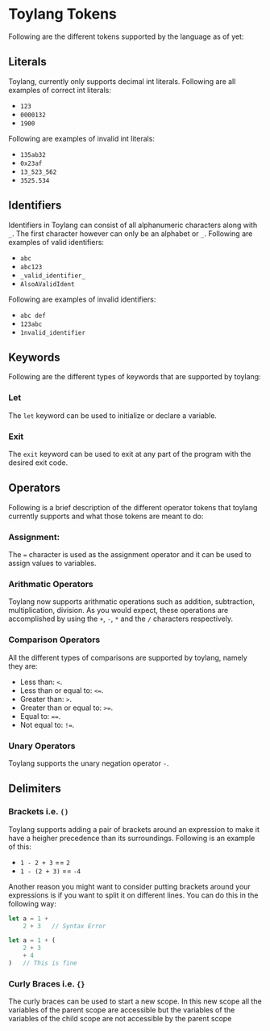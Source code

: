 # Toylang Tokens

Following are the different tokens supported by the language as of yet:

## Literals

Toylang, currently only supports decimal int literals. Following are all examples of correct int literals:

- `123`
- `0000132`
- `1900`

Following are examples of invalid int literals:

- `135ab32`
- `0x23af`
- `13_523_562`
- `3525.534`

## Identifiers

Identifiers in Toylang can consist of all alphanumeric characters along with `_`. The first character however can only be an alphabet or `_`. Following are examples of valid identifiers:

- `abc`
- `abc123`
- `_valid_identifier_`
- `AlsoAValidIdent`

Following are examples of invalid identifiers:

- `abc def`
- `123abc`
- `1nvalid_identifier`

## Keywords

Following are the different types of keywords that are supported by toylang:

### Let

The `let` keyword can be used to initialize or declare a variable.

### Exit

The `exit` keyword can be used to exit at any part of the program with the desired exit code.

## Operators

Following is a brief description of the different operator tokens that toylang currently supports and what those tokens are meant to do:

### Assignment:

The `=` character is used as the assignment operator and it can be used to assign values to variables.

### Arithmatic Operators

Toylang now supports arithmatic operations such as addition, subtraction, multiplication, division. As you would expect, these operations are accomplished by using the `+`, `-`, `*` and the `/` characters respectively.

### Comparison Operators

All the different types of comparisons are supported by toylang, namely they are:

- Less than: `<`.
- Less than or equal to: `<=`.
- Greater than: `>`.
- Greater than or equal to: `>=`.
- Equal to: `==`.
- Not equal to: `!=`.

### Unary Operators

Toylang supports the unary negation operator `-`.

## Delimiters

### Brackets i.e. `()`

Toylang supports adding a pair of brackets around an expression to make it have a heigher precedence than its surroundings. Following is an example of this:

- `1 - 2 + 3` == `2`
- `1 - (2 + 3)` == `-4`

Another reason you might want to consider putting brackets around your expressions is if you want to split it on different lines. You can do this in the following way:

```rust
let a = 1 +
    2 + 3   // Syntax Error

let a = 1 + (
    2 + 3
    + 4
)   // This is fine
```

### Curly Braces i.e. `{}`

The curly braces can be used to start a new scope. In this new scope all the variables of the parent scope are accessible but the variables of the variables of the child scope are not accessible by the parent scope
